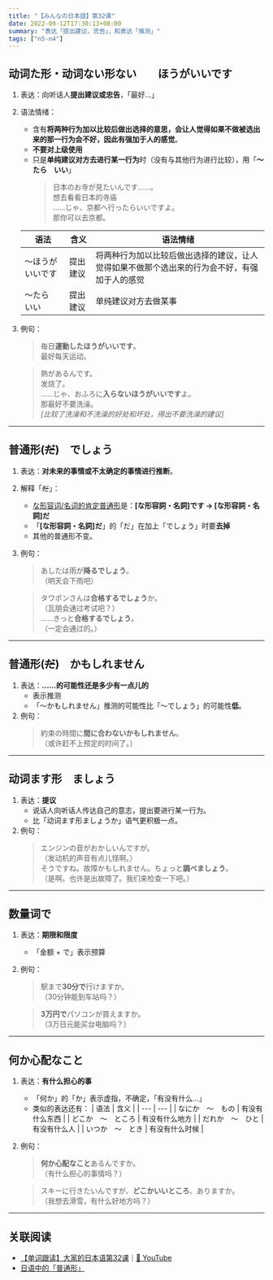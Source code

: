 ```yaml
---
title: "【みんなの日本語】第32课"
date: 2022-09-12T17:30:13+08:00
summary: "表达「提出建议，忠告」，和表达「推测」"
tags: ["n5-n4"]
---
```


## 动词た形・动词ない形ない　　ほうがいいです
1. 表达：向听话人**提出建议或忠告**，「最好...」
2. 语法情绪：
	- 含有**将两种行为加以比较后做出选择的意思，会让人觉得如果不做被选出来的那一行为会不好，因此有强加于人的感觉**。
	- **不要对上级使用**
	- 只是**单纯建议对方去进行某一行为**时（没有与其他行为进行比较），用「**〜たら　いい**」
        > 日本のお寺が見たいんです......。  
        想去看看日本的寺庙  
        ......じゃ、京都へ行ったらいいですよ。  
        那你可以去京都。
	 
	| 语法 | 含义 | 语法情绪 |
	| --- | --- | --- |
	| 〜ほうがいいです | 提出建议 | 将两种行为加以比较后做出选择的建议，让人觉得如果不做那个选出来的行为会不好，有强加于人的感觉 |
	| 〜たら　いい | 提出建议 | 单纯建议对方去做某事 |

3. 例句：
    > 毎日**運動したほうがいいです**。  
      最好每天运动。

    > 熱があるんです。  
      发烧了。  
      ......じゃ、おふろに**入らないほうがいいです**よ。  
      那最好不要洗澡。  
      *[比较了洗澡和不洗澡的好处和坏处，得出不要洗澡的建议]*

---
## 普通形(~~だ~~)　でしょう
1. 表达：**对未来的事情或不太确定的事情进行推断**。
2. 解释「~~だ~~」：
    - [な形容词/名词的肯定普通形](/transform/ordinary-form#な形容词和名词的普通形)是：**[な形容詞・名詞]です → [な形容詞・名詞]だ**
    - 「**[な形容詞・名詞]だ**」的「だ」在加上「でしょう」时要**去掉**
    - 其他的普通形不变。
3. 例句：
    > あしたは雨が**降るでしょう**。  
     （明天会下雨吧）

    > タワポンさんは**合格するでしょう**か。  
     （瓦朋会通过考试吧？）  
      ......きっと**合格するでしょう**。  
     （一定会通过的。）

---
## 普通形(~~だ~~)　かもしれません
1. 表达：**......的可能性还是多少有一点儿的**
    - 表示推测
    - 「～かもしれません」推测的可能性比「～でしょう」的可能性**低**。
2. 例句：
    > 約束の時間に**間に合わないかもしれません**。  
     （或许赶不上预定的时间了。）

---
## 动词ます形　ましょう

1. 表达：**提议**
    - 说话人向听话人传达自己的意志，提出要进行某一行为。
    - 比「动词ます形ましょうか」语气更积极一点。
2. 例句：
    > エンジンの音がおかしいんですが。  
     （发动机的声音有点儿怪啊。）   
      そうですね。故障かもしれません。ちょっと**調べましょう**。  
     （是啊。也许是出故障了。我们来检查一下吧。）
    
---
## 数量词で
1. 表达：**期限和限度**
    - 「金额 + で」表示预算
2. 例句：
    > 駅まで**30分で**行けますか。  
     （30分钟能到车站吗？）
    
    > **3万円で**パソコンが買えますか。  
     （3万日元能买台电脑吗？）

---
## 何か心配なこと
1. 表达：**有什么担心的事**
    - 「何か」的「か」表示虚指，不确定，「有没有什么...」
    - 类似的表达还有：
        | 语法 | 含义 |
        | --- | --- |
        | なにか　〜　もの | 有没有什么东西 |
        | どこか　〜　ところ | 有没有什么地方 |
        | だれか　〜　ひと | 有没有什么人 |
        | いつか　〜　とき | 有没有什么时候 |
2. 例句：
    > **何か心配なこと**あるんですか。  
     （有什么担心的事情吗？）

    > スキーに行きたいんですが、**どこかいいところ**、ありますか。  
     （我想去滑雪，有什么好地方吗？）

---
## 关联阅读
- [【单词跟读】大家的日本语第32课](https://www.bilibili.com/video/BV1G34y1e7RA?p=32)｜[🔗 YouTube](https://youtu.be/paL-ICMzlAo)
- [日语中的「普通形」](/transform/ordinary-form)
